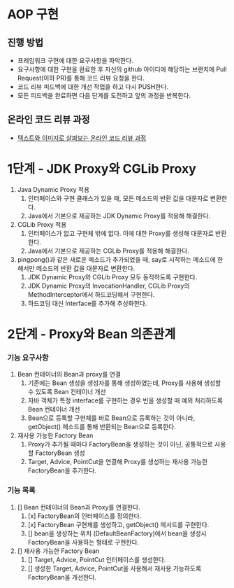 # AOP 구현
## 진행 방법
* 프레임워크 구현에 대한 요구사항을 파악한다.
* 요구사항에 대한 구현을 완료한 후 자신의 github 아이디에 해당하는 브랜치에 Pull Request(이하 PR)를 통해 코드 리뷰 요청을 한다.
* 코드 리뷰 피드백에 대한 개선 작업을 하고 다시 PUSH한다.
* 모든 피드백을 완료하면 다음 단계를 도전하고 앞의 과정을 반복한다.

## 온라인 코드 리뷰 과정
* [텍스트와 이미지로 살펴보는 온라인 코드 리뷰 과정](https://github.com/next-step/nextstep-docs/tree/master/codereview)

# 1단계 - JDK Proxy와 CGLib Proxy
1. Java Dynamic Proxy 적용 
   1. 인터페이스와 구현 클래스가 있을 때, 모든 메소드의 반환 값을 대문자로 변환한다.
   2. Java에서 기본으로 제공하는 JDK Dynamic Proxy를 적용해 해결한다.
2. CGLib Proxy 적용
   1. 인터페이스가 없고 구현체 밖에 없다. 이에 대한 Proxy를 생성해 대문자로 반환한다.
   2. Java에서 기본으로 제공하는 CGLib Proxy를 적용해 해결한다.
3. pingpong()과 같은 새로운 메소드가 추가되었을 때, say로 시작하는 메소드에 한해서만 메소드의 반환 값을 대문자로 변환한다. 
   1. JDK Dynamic Proxy와 CGLib Proxy 모두 동작하도록 구현한다. 
   2. JDK Dynamic Proxy의 InvocationHandler, CGLib Proxy의 MethodInterceptor에서 하드코딩해서 구현한다.
   3. 하드코딩 대신 Interface를 추가해 추상화한다.
   
# 2단계 - Proxy와 Bean 의존관계

### 기능 요구사항
1. Bean 컨테이너의 Bean과 proxy를 연결
    1. 기존에는 Bean 생성을 생성자를 통해 생성하였는데, Proxy를 사용해 생성할 수 있도록 Bean 컨테이너 개선
    2. 자바 객체가 특정 interface를 구현하는 경우 빈을 생성할 때 예외 처리하도록 Bean 컨테이너 개선
    3. Bean으로 등록할 구현체를 바로 Bean으로 등록하는 것이 아니라, getObject() 메소드를 통해 반환되는 Bean으로 등록한다.
2. 재사용 가능한 Factory Bean
    1. Proxy가 추가될 때마다 FactoryBean을 생성하는 것이 아닌, 공통적으로 사용할 FactoryBean 생성
    2. Target, Advice, PointCut을 연결해 Proxy를 생성하는 재사용 가능한 FactoryBean을 추가한다.
    
### 기능 목록
1. [] Bean 컨테이너의 Bean과 Proxy를 연결한다.
    1. [x] FactoryBean의 인터페이스를 정의한다.
    2. [x] FactoryBean 구현체를 생성하고, getObject() 메서드를 구현한다.
    3. [] bean을 생성하는 위치 (DefaultBeanFactory)에서 bean을 생성시 FactoryBean을 사용하는 형태로 구현한다.
2. [] 재사용 가능한 Factory Bean
    1. [] Target, Advice, PointCut 인터페이스를 생성한다.
    2. [] 생성한 Target, Advice, PointCut을 사용해서 재사용 가능하도록 FactoryBean을 개선한다.